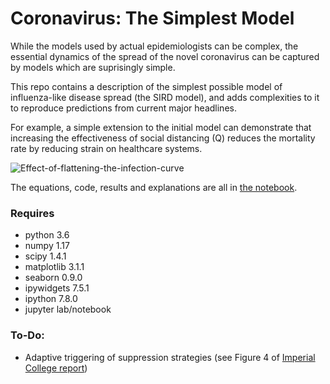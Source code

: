# Coronavirus: The Simplest Model

While the models used by actual epidemiologists can be complex, the essential dynamics of the spread of the novel coronavirus can be captured by models which are suprisingly simple.

This repo contains a description of the simplest possible model of influenza-like disease spread (the SIRD model), and adds complexities to it to reproduce predictions from current major headlines.

For example, a simple extension to the initial model can demonstrate that increasing the effectiveness of social distancing (Q) reduces the mortality rate by reducing strain on healthcare systems.

![Effect-of-flattening-the-infection-curve](https://github.com/TomNicholas/coronavirus/blob/master/flatten-the-curve.png)


The equations, code, results and explanations are all in [the notebook](https://github.com/TomNicholas/coronavirus/blob/master/covid-19_model.ipynb).


### Requires

- python 3.6
- numpy 1.17
- scipy 1.4.1
- matplotlib 3.1.1
- seaborn 0.9.0
- ipywidgets 7.5.1
- ipython 7.8.0
- jupyter lab/notebook


### To-Do:

- Adaptive triggering of suppression strategies (see Figure 4 of [Imperial College report](https://www.imperial.ac.uk/media/imperial-college/medicine/sph/ide/gida-fellowships/Imperial-College-COVID19-NPI-modelling-16-03-2020.pdf?fbclid=IwAR1j0zcv_htn0A6OHNGhDkV5Facsz_jLVJxYtel7MEl1b7VvBsPgnkcXMAM))
